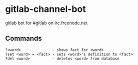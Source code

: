 # gitlab-channel-bot
gitlab bot for #gitlab on irc.freenode.net

## Commands

```
?<word>              - shows fact for <word>
?set <word> = <fact> - sets <word>'s definition to <fact>
?del <word>          - deletes <word> from database
```
